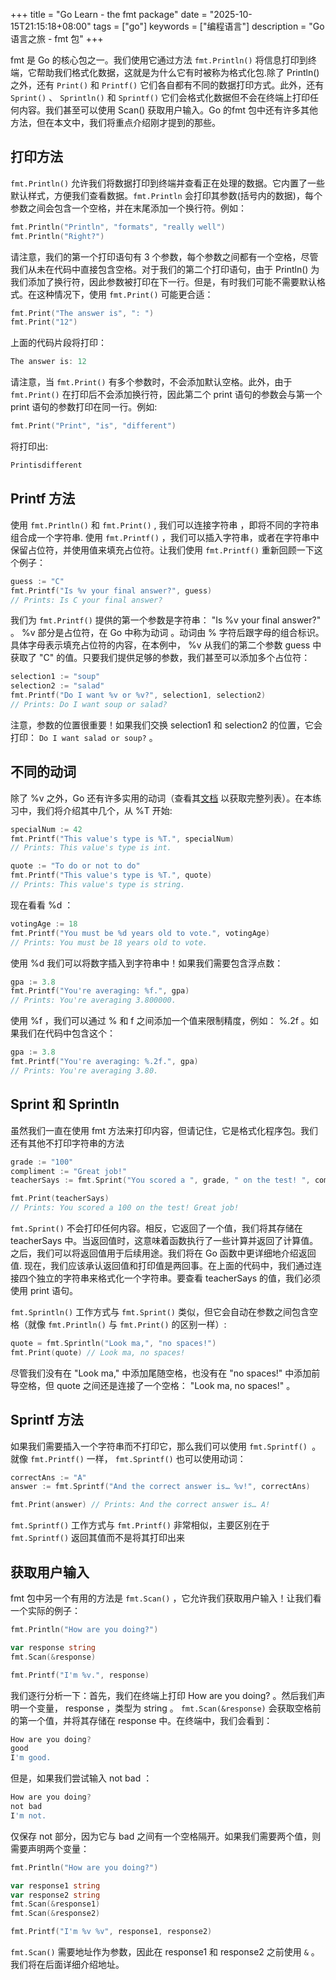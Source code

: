 +++
title = "Go Learn - the fmt package"
date = "2025-10-15T21:15:18+08:00"
tags = ["go"]
keywords = ["编程语言"]
description = "Go 语言之旅 - fmt 包"
+++

fmt 是 Go 的核心包之一。我们使用它通过方法 `fmt.Println()` 将信息打印到终端，它帮助我们格式化数据，这就是为什么它有时被称为格式化包.除了 Println()之外，还有 `Print()` 和 `Printf()` 它们各自都有不同的数据打印方式。此外，还有 `Sprint()` 、 `Sprintln()` 和 `Sprintf()` 它们会格式化数据但不会在终端上打印任何内容。我们甚至可以使用 Scan() 获取用户输入。Go 的fmt 包中还有许多其他方法，但在本文中，我们将重点介绍刚才提到的那些。

## 打印方法

`fmt.Println()` 允许我们将数据打印到终端并查看正在处理的数据。它内置了一些默认样式，方便我们查看数据。`fmt.Println` 会打印其参数(括号内的数据)，每个参数之间会包含一个空格，并在末尾添加一个换行符。例如：

```go
fmt.Println("Println", "formats", "really well")
fmt.Println("Right?")
```

请注意，我们的第一个打印语句有 3 个参数，每个参数之间都有一个空格，尽管我们从未在代码中直接包含空格。对于我们的第二个打印语句，由于 Println() 为我们添加了换行符，因此参数被打印在下一行。但是，有时我们可能不需要默认格式。在这种情况下，使用 `fmt.Print()` 可能更合适：

```go
fmt.Print("The answer is", ": ")
fmt.Print("12")
```

上面的代码片段将打印：

```go
The answer is: 12
```

请注意，当 `fmt.Print()` 有多个参数时，不会添加默认空格。此外，由于 `fmt.Print()` 在打印后不会添加换行符，因此第二个 print 语句的参数会与第一个 print 语句的参数打印在同一行。例如:

```go
fmt.Print("Print", "is", "different")
```

将打印出:

```go
Printisdifferent
```

## Printf 方法

使用 `fmt.Println()` 和 `fmt.Print()` , 我们可以连接字符串 ，即将不同的字符串组合成一个字符串. 使用 `fmt.Printf()` ，我们可以插入字符串，或者在字符串中保留占位符，并使用值来填充占位符。让我们使用 `fmt.Printf()` 重新回顾一下这个例子：

```go
guess := "C"
fmt.Printf("Is %v your final answer?", guess)
// Prints: Is C your final answer?
```

我们为 `fmt.Printf()` 提供的第一个参数是字符串： "Is %v your final answer?" 。 %v 部分是占位符，在 Go 中称为动词 。动词由 % 字符后跟字母的组合标识。具体字母表示填充占位符的内容，在本例中， %v 从我们的第二个参数 guess 中获取了 "C" 的值。只要我们提供足够的参数，我们甚至可以添加多个占位符：

```go
selection1 := "soup"
selection2 := "salad"
fmt.Printf("Do I want %v or %v?", selection1, selection2)
// Prints: Do I want soup or salad?
```

注意，参数的位置很重要！如果我们交换 selection1 和 selection2 的位置，它会打印： `Do I want salad or soup?` 。

## 不同的动词

除了 %v 之外，Go 还有许多实用的动词（查看其[文档](https://golang.org/pkg/fmt/#hdr-Printing) 以获取完整列表）。在本练习中，我们将介绍其中几个，从 %T 开始:

```go
specialNum := 42
fmt.Printf("This value's type is %T.", specialNum)
// Prints: This value's type is int.

quote := "To do or not to do"
fmt.Printf("This value's type is %T.", quote)
// Prints: This value's type is string.
```

现在看看 %d ：

```go
votingAge := 18
fmt.Printf("You must be %d years old to vote.", votingAge)
// Prints: You must be 18 years old to vote.
```

使用 %d 我们可以将数字插入到字符串中！如果我们需要包含浮点数：

```go
gpa := 3.8
fmt.Printf("You're averaging: %f.", gpa)
// Prints: You're averaging 3.800000.
```

使用 %f ，我们可以通过 % 和 f 之间添加一个值来限制精度，例如： %.2f 。如果我们在代码中包含这个：

```go
gpa := 3.8
fmt.Printf("You're averaging: %.2f.", gpa)
// Prints: You're averaging 3.80.
```

## Sprint 和 Sprintln

虽然我们一直在使用 fmt 方法来打印内容，但请记住，它是格式化程序包。我们还有其他不打印字符串的方法

```go
grade := "100"
compliment := "Great job!"
teacherSays := fmt.Sprint("You scored a ", grade, " on the test! ", compliment)

fmt.Print(teacherSays)
// Prints: You scored a 100 on the test! Great job!
```

`fmt.Sprint()` 不会打印任何内容。相反，它返回了一个值，我们将其存储在 teacherSays 中。当返回值时，这意味着函数执行了一些计算并返回了计算值。之后，我们可以将返回值用于后续用途。我们将在 Go 函数中更详细地介绍返回值. 现在，我们应该承认返回值和打印值是两回事。在上面的代码中，我们通过连接四个独立的字符串来格式化一个字符串。要查看 teacherSays 的值，我们必须使用 print 语句。

`fmt.Sprintln()` 工作方式与 `fmt.Sprint()` 类似，但它会自动在参数之间包含空格（就像 `fmt.Println()` 与 `fmt.Print()` 的区别一样）:

```go
quote = fmt.Sprintln("Look ma,", "no spaces!")
fmt.Print(quote) // Look ma, no spaces!
```

尽管我们没有在 "Look ma," 中添加尾随空格，也没有在 "no spaces!" 中添加前导空格，但 quote 之间还是连接了一个空格： "Look ma, no spaces!" 。

## Sprintf 方法

如果我们需要插入一个字符串而不打印它，那么我们可以使用 `fmt.Sprintf() `。就像 `fmt.Printf()` 一样， `fmt.Sprintf()` 也可以使用动词：

```go
correctAns := "A"
answer := fmt.Sprintf("And the correct answer is… %v!", correctAns)

fmt.Print(answer) // Prints: And the correct answer is… A!
```

`fmt.Sprintf()` 工作方式与 `fmt.Printf()` 非常相似，主要区别在于 `fmt.Sprintf()` 返回其值而不是将其打印出来

## 获取用户输入

fmt 包中另一个有用的方法是 `fmt.Scan()` ，它允许我们获取用户输入！让我们看一个实际的例子：

```go
fmt.Println("How are you doing?")

var response string
fmt.Scan(&response)

fmt.Printf("I'm %v.", response)
```

我们逐行分析一下：首先，我们在终端上打印 How are you doing? 。然后我们声明一个变量， response ，类型为 string 。 `fmt.Scan(&response)` 会获取空格前的第一个值，并将其存储在 response 中。在终端中，我们会看到：

```go
How are you doing?
good
I'm good.
```

但是，如果我们尝试输入 not bad ：

```go
How are you doing?
not bad
I'm not.
```

仅保存 not 部分，因为它与 bad 之间有一个空格隔开。如果我们需要两个值，则需要声明两个变量：

```go
fmt.Println("How are you doing?")

var response1 string
var response2 string
fmt.Scan(&response1)
fmt.Scan(&response2)

fmt.Printf("I'm %v %v", response1, response2)
```

`fmt.Scan()` 需要地址作为参数，因此在 response1 和 response2 之前使用 `&` 。我们将在后面详细介绍地址。
